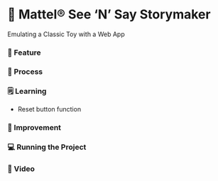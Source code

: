 # 📕 Mattel® See ‘N’ Say Storymaker
Emulating a Classic Toy with a Web App


### 🚀 Feature

### 💭 Process

### 🗒 Learning
<ul>
  <li>Reset button function</li>
</ul>

### 🌈 Improvement

### 💻 Running the Project

### 🎥 Video
